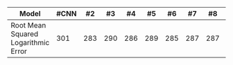 Model | #CNN | #2 | #3 | #4 | #5 | #6 | #7 | #8 | #9 | #10 | #11
--- | --- | --- | --- |--- |--- |--- |--- |--- |--- |--- |---
Root Mean Squared Logarithmic Error | 301 | 283 | 290 | 286 | 289 | 285 | 287 | 287 | 272 | 276 | 269
